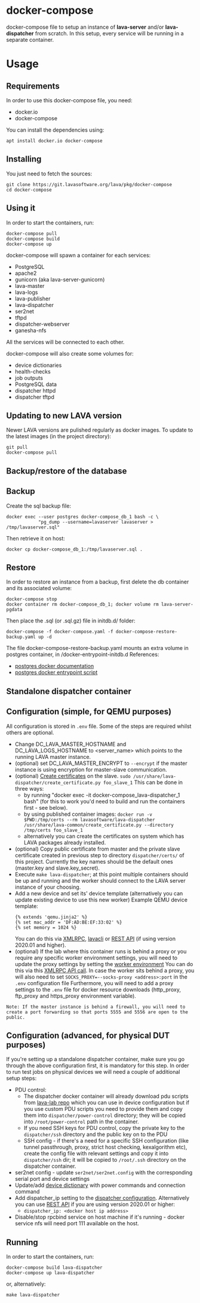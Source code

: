 docker-compose
==============

docker-compose file to setup an instance of **lava-server** and/or **lava-dispatcher**
from scratch. In this setup, every service will be running in a separate container.

Usage
=====

Requirements
------------

In order to use this docker-compose file, you need:

* docker.io
* docker-compose

You can install the dependencies using:

    apt install docker.io docker-compose

Installing
----------

You just need to fetch the sources:

    git clone https://git.lavasoftware.org/lava/pkg/docker-compose
    cd docker-compose

Using it
--------

In order to start the containers, run:

    docker-compose pull
    docker-compose build
    docker-compose up

docker-compose will spawn a container for each services:

* PostgreSQL
* apache2
* gunicorn (aka lava-server-gunicorn)
* lava-master
* lava-logs
* lava-publisher
* lava-dispatcher
* ser2net
* tftpd
* dispatcher-webserver
* ganesha-nfs

All the services will be connected to each other.

docker-compose will also create some volumes for:

* device dictionaries
* health-checks
* job outputs
* PostgreSQL data
* dispatcher httpd
* dispatcher tftpd

Updating to new LAVA version
----------------------------

Newer LAVA versions are pulished regularly as docker images. To update to
the latest images (in the project directory):

    git pull
    docker-compose pull

Backup/restore of the database
------------------------------

## Backup
Create the sql backup file:

    docker exec --user postgres docker-compose_db_1 bash -c \
                "pg_dump --username=lavaserver lavaserver > /tmp/lavaserver.sql"

Then retrieve it on host:

    docker cp docker-compose_db_1:/tmp/lavaserver.sql .

## Restore
In order to restore an instance from a backup, first delete the db container
and its associated volume:

    docker-compose stop
    docker container rm docker-compose_db_1; docker volume rm lava-server-pgdata

Then place the .sql (or .sql.gz) file in initdb.d/ folder:

    docker-compose -f docker-compose.yaml -f docker-compose-restore-backup.yaml up -d

The file docker-compose-restore-backup.yaml mounts an extra volume in postgres
container, in /docker-entrypoint-initdb.d
References:
- [postgres docker documentation](https://registry.hub.docker.com/_/postgres/)
- [postgres docker entrypoint script](https://github.com/docker-library/postgres/blob/master/docker-entrypoint.sh)


Standalone dispatcher container
-------------------------------

## Configuration (simple, for QEMU purposes)

All configuration is stored in `.env` file. Some of the steps are required
whilst others are optional.

* Change DC_LAVA_MASTER_HOSTNAME and DC_LAVA_LOGS_HOSTNAME to <server_name>
  which points to the running LAVA master instance.
* (optional) set DC_LAVA_MASTER_ENCRYPT to `--encrypt` if the master instance
  is using encryption for master-slave communication.
* (optional) [Create certificates](https://validation.linaro.org/static/docs/v2/pipeline-server.html#create-certificates) on the slave.
  `sudo /usr/share/lava-dispatcher/create_certificate.py foo_slave_1`
  This can be done in three ways:
  * by running "docker exec -it docker-compose_lava-dispatcher_1 bash"
  (for this to work you'd need to build and run the containers first - see
  below).
  * by using published container images:
  `docker run -v $PWD:/tmp/certs --rm lavasoftware/lava-dispatcher /usr/share/lava-common/create_certificate.py --directory  /tmp/certs foo_slave_1`
  * alternatively you can create the certificates on system which has LAVA
    packages already installed.
* (optional) Copy public certificate from master and the private slave
  certificate created in previous step to directory `dispatcher/certs/` of this
  project. Currently the key names should be the default ones (master.key and
  slave.key_secret).
* Execute `make lava-dispatcher`; at this point multiple containers should be
  up and running and the worker should connect to the LAVA server instance of
  your choosing.
* Add a new device and set its' device template (alternatively you can update
  existing device to use this new worker)
  Example QEMU device template:
  ```
  {% extends 'qemu.jinja2' %}
  {% set mac_addr = 'DF:AD:BE:EF:33:02' %}
  {% set memory = 1024 %}
  ```
  You can do this via [XMLRPC](https://validation.linaro.org/api/help/#scheduler.devices.set_dictionary), [lavacli](https://docs.lavasoftware.org/lavacli/) or [REST API](https://staging.validation.linaro.org/api/v0.2/devices/staging-qemu01/dictionary/) (if using version 2020.01 and higher).
* (optional) If the lab where this container runs is behind a proxy or you
  require any specific worker environment settings, you will need to update the
  proxy settings by setting the [worker environment](https://docs.lavasoftware.org/lava/proxy.html#using-the-http-proxy)
  You can do this via this [XMLRPC API call](https://validation.linaro.org/api/help/#scheduler.workers.set_env).
  In case the worker sits behind a proxy, you will also need to set
  `SOCKS_PROXY=--socks-proxy <address>:port` in the `.env` configuration file
  Furthermore, you will need to add a proxy settings to the `.env` file for
  docker resource downloads (http_proxy, ftp_proxy and https_proxy environment
  variable).

`Note: If the master instance is behind a firewall, you will need to create a
port forwarding so that ports 5555 and 5556 are open to the public.`


## Configuration (advanced, for physical DUT purposes)

If you're setting up a standalone dispatcher container, make sure you go
through the above configuration first, it is mandatory for this step.
In order to run test jobs on physical devices we will need a couple of
additional setup steps:

* PDU control:
  * The dispatcher docker container will already download pdu scripts from
    [lava-lab repo](https://git.linaro.org/lava/lava-lab.git/) which you can use
    in device configuration but if you use custom PDU scripts you need to
    provide them and copy them into `dispatcher/power-control` directory; they
    will be copied into `/root/power-control` path in the container.
  * If you need SSH keys for PDU control, copy the private key to the
    `dispatcher/ssh` directory and the public key on to the PDU
  * SSH config - if there's a need for a specific SSH configuration (like
    tunnel passthrough, proxy, strict host checking, kexalgorithm etc), create
    the config file with relevant settings and copy it into `dispatcher/ssh`
    dir; it will be copied to `/root/.ssh` directory on the dispatcher
    container.
* ser2net config - update `ser2net/ser2net.config` with the corresponding
  serial port and device settings
* Update/add [device dictionary](https://docs.lavasoftware.org/lava/glossary.html#term-device-dictionary) with power commands and connection command
* Add dispatcher_ip setting to the [dispatcher configuration](https://validation.linaro.org/api/help/#scheduler.workers.set_config). Alternatively you can use
[REST API](https://lava_server/api/v0.2/workers/docker_dispatcher_hostname/config/) if you are using version 2020.01 or higher:
  * `dispatcher_ip: <docker host ip address>`
* Disable/stop rpcbind service on host machine if it's running - docker service
  nfs will need port 111 available on the host.


## Running

In order to start the containers, run:

    docker-compose build lava-dispatcher
    docker-compose up lava-dispatcher

or, alternatively:

    make lava-dispatcher
